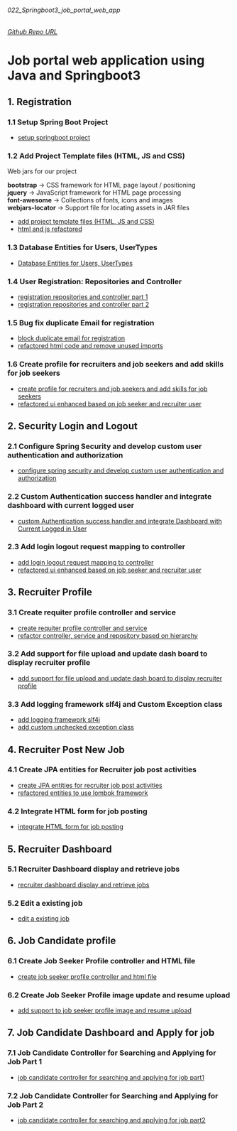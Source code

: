 ###### 022_Springboot3_job_portal_web_app
###### [Github Repo URL](https://github.com/bibhusprasad/022_Springboot3_job_portal_web_app)

# Job portal web application using Java and Springboot3 

## 1. Registration
### 1.1 Setup Spring Boot Project
* [setup springboot project](https://github.com/bibhusprasad/022_Springboot3_job_portal_web_app/commit/7e64e0096217dbe4eccb6539a214367804368e74)

### 1.2 Add Project Template files (HTML, JS and CSS)
Web jars for our project 

**bootstrap**       -> CSS framework for HTML page layout / positioning  
**jquery**          -> JavaScript framework for HTML page processing  
**font-awesome**    -> Collections of fonts, icons and images  
**webjars-locator** -> Support file for locating assets in JAR files
* [add project template files (HTML, JS and CSS)](https://github.com/bibhusprasad/022_Springboot3_job_portal_web_app/commit/92877a605bedbf7564d7c2cfd33bc731a6c8b401)
* [html and js refactored](https://github.com/bibhusprasad/022_Springboot3_job_portal_web_app/commit/06b167e4be104ee0e446fd912578a3e43eddfbc9)

### 1.3 Database Entities for Users, UserTypes
* [Database Entities for Users, UserTypes](https://github.com/bibhusprasad/022_Springboot3_job_portal_web_app/commit/613d442f4c96b5e49b287d4d4ce38e7344c7bb16)

### 1.4 User Registration: Repositories and Controller
* [registration repositories and controller part 1](https://github.com/bibhusprasad/022_Springboot3_job_portal_web_app/commit/8a4fd05e7ba33dfb62e829e90ac23b6efda1ef79)
* [registration repositories and controller part 2](https://github.com/bibhusprasad/022_Springboot3_job_portal_web_app/commit/84299918f2673482e5b18d6b1c26a9a2b324fb65)

### 1.5 Bug fix duplicate Email for registration
* [block duplicate email for registration](https://github.com/bibhusprasad/022_Springboot3_job_portal_web_app/commit/327bd1eb15f9f8f136ba8171eaaf65e46962fcb9)
* [refactored html code and remove unused imports](https://github.com/bibhusprasad/022_Springboot3_job_portal_web_app/commit/5caeac4cdcde1b5c9da2cccb44c0a261ff38d062)

### 1.6 Create profile for recruiters and job seekers and add skills for job seekers
* [create profile for recruiters and job seekers and add skills for job seekers](https://github.com/bibhusprasad/022_Springboot3_job_portal_web_app/commit/a2cc4fffe2af07f11babcec169166da0c664ebe7)
* [refactored ui enhanced based on job seeker and recruiter user](https://github.com/bibhusprasad/022_Springboot3_job_portal_web_app/commit/187fe3f995a24dbb9d41caf402e016319cecf22e)

## 2. Security Login and Logout
### 2.1 Configure Spring Security and develop custom user authentication and authorization
* [configure spring security and develop custom user authentication and authorization](https://github.com/bibhusprasad/022_Springboot3_job_portal_web_app/commit/fd044bee9ea37d4e378ea93286ab9805ab9aeab3)

### 2.2 Custom Authentication success handler and integrate dashboard with current logged user
* [custom Authentication success handler and integrate Dashboard with Current Logged in User](https://github.com/bibhusprasad/022_Springboot3_job_portal_web_app/commit/df979a391c9e6da2dd4931f0fdd7d78ada299bd4)

### 2.3 Add login logout request mapping to controller
* [add login logout request mapping to controller](https://github.com/bibhusprasad/022_Springboot3_job_portal_web_app/commit/509f552ac657ab5d271e8b1902afc1c1e6c74769)
* [refactored ui enhanced based on job seeker and recruiter user](https://github.com/bibhusprasad/022_Springboot3_job_portal_web_app/commit/8764f75488d692d95104ee61ae67a99d7017efaa)

## 3. Recruiter Profile
### 3.1 Create requiter profile controller and service
* [create requiter profile controller and service](https://github.com/bibhusprasad/022_Springboot3_job_portal_web_app/commit/a2cc4fffe2af07f11babcec169166da0c664ebe7)
* [refactor controller, service and repository based on hierarchy](https://github.com/bibhusprasad/022_Springboot3_job_portal_web_app/commit/73af95ea4bc37fb20c823e153073d9498e7b6a89)

### 3.2 Add support for file upload and update dash board to display recruiter profile
* [add support for file upload and update dash board to display recruiter profile](https://github.com/bibhusprasad/022_Springboot3_job_portal_web_app/commit/a85677c3922d8743e3be5f82640768db58a7bf38)

### 3.3 Add logging framework slf4j and Custom Exception class
* [add logging framework slf4j](https://github.com/bibhusprasad/022_Springboot3_job_portal_web_app/commit/5c064a5584aca31b7d84a15296b73272d5f01cae)
* [add custom unchecked exception class](https://github.com/bibhusprasad/022_Springboot3_job_portal_web_app/commit/dc66025fba326bace8fdb4138117669c4ebea7e6)

## 4. Recruiter Post New Job
### 4.1 Create JPA entities for Recruiter job post activities
* [create JPA entities for recruiter job post activities](https://github.com/bibhusprasad/022_Springboot3_job_portal_web_app/commit/d26e1fe7c19d7ec16f510a9c230a8a94f6cfd566)
* [refactored entities to use lombok framework](https://github.com/bibhusprasad/022_Springboot3_job_portal_web_app/commit/a4c52c4e1c5e6e7e056e1b8b362c7ffaa0c8c775)

### 4.2 Integrate HTML form for job posting
* [integrate HTML form for job posting](https://github.com/bibhusprasad/022_Springboot3_job_portal_web_app/commit/e68c86988009b16f6e4b782378768e7df2e06678)

## 5. Recruiter Dashboard
### 5.1 Recruiter Dashboard display and retrieve jobs
* [recruiter dashboard display and retrieve jobs](https://github.com/bibhusprasad/022_Springboot3_job_portal_web_app/commit/66883da4efd21faaed651d5c088a94789bc36955)

### 5.2 Edit a existing job
* [edit a existing job](https://github.com/bibhusprasad/022_Springboot3_job_portal_web_app/commit/bbe7e8a84f1f7b2564c329801216c0fef4fb58de)

## 6. Job Candidate profile
### 6.1 Create Job Seeker Profile controller and HTML file
* [create job seeker profile controller and html file](https://github.com/bibhusprasad/022_Springboot3_job_portal_web_app/commit/e1693f9d8d2c8039d1b9904903056232c2ceee4a)

### 6.2 Create Job Seeker Profile image update and resume upload
* [add support to job seeker profile image and resume upload](https://github.com/bibhusprasad/022_Springboot3_job_portal_web_app/commit/dab229b2d803d40b70fb4779c40d2813c7e64988)

## 7. Job Candidate Dashboard and Apply for job
### 7.1 Job Candidate Controller for Searching and Applying for Job Part 1
* [job candidate controller for searching and applying for job part1](https://github.com/bibhusprasad/022_Springboot3_job_portal_web_app/commit/1a357b895b0d11f15bb36c0912b829835ef1b2c4)

### 7.2 Job Candidate Controller for Searching and Applying for Job Part 2
* [job candidate controller for searching and applying for job part2]()